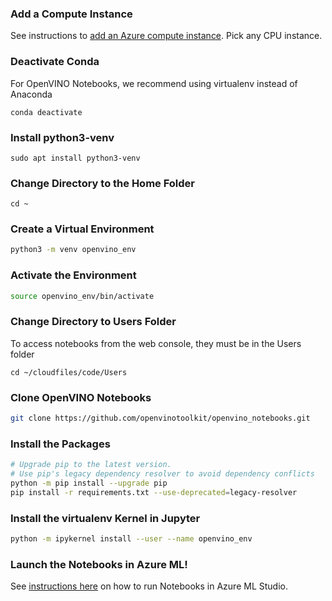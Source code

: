 ### Add a Compute Instance
See instructions to [add an Azure compute instance](https://docs.microsoft.com/en-us/azure/machine-learning/how-to-create-manage-compute-instance?tabs=python). Pick any CPU instance. 

### Deactivate Conda
For OpenVINO Notebooks, we recommend using virtualenv instead of Anaconda
```
conda deactivate
```

### Install python3-venv
```
sudo apt install python3-venv
```

### Change Directory to the Home Folder
```
cd ~
```

### Create a Virtual Environment
```bash
python3 -m venv openvino_env
```

### Activate the Environment
```bash
source openvino_env/bin/activate
```

### Change Directory to Users Folder
To access notebooks from the web console, they must be in the Users folder
```
cd ~/cloudfiles/code/Users
```

### Clone OpenVINO Notebooks
```bash
git clone https://github.com/openvinotoolkit/openvino_notebooks.git
```

### Install the Packages
```bash
# Upgrade pip to the latest version.
# Use pip's legacy dependency resolver to avoid dependency conflicts
python -m pip install --upgrade pip
pip install -r requirements.txt --use-deprecated=legacy-resolver
```

### Install the virtualenv Kernel in Jupyter
```bash
python -m ipykernel install --user --name openvino_env
```

### Launch the Notebooks in Azure ML!
See [instructions here](https://docs.microsoft.com/en-us/azure/machine-learning/how-to-run-jupyter-notebooks) on how to run Notebooks in Azure ML Studio. 

